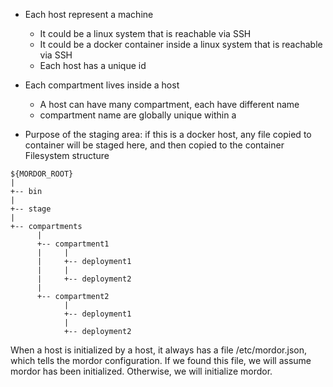 * Each host represent a machine
    * It could be a linux system that is reachable via SSH
    * It could be a docker container inside a linux system that is reachable via SSH
    * Each host has a unique id
* Each compartment lives inside a host
    * A host can have many compartment, each have different name
    * compartment name are globally unique within a 

* Purpose of the staging area: if this is a docker host, any file copied to container will be staged here, and then copied to the container
Filesystem structure
```
${MORDOR_ROOT}
|
+-- bin
|
+-- stage
|
+-- compartments
      |
      +-- compartment1
      |     |
      |     +-- deployment1
      |     |
      |     +-- deployment2
      |
      +-- compartment2
            |
            +-- deployment1
            |
            +-- deployment2
```

When a host is initialized by a host, it always has a file /etc/mordor.json, which tells the mordor configuration.
If we found this file, we will assume mordor has been initialized. Otherwise, we will initialize mordor.